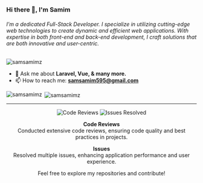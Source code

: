 <h3>Hi there 👋, I'm Samim</h3>
<h6>I’m a dedicated Full-Stack Developer. I specialize in utilizing cutting-edge web technologies to create dynamic and efficient web applications. With expertise in both front-end and back-end development, I craft solutions that are both innovative and user-centric.</h6>

<p align="left"> <img src="https://komarev.com/ghpvc/?username=samsamimz&label=Profile%20views&color=0e75b6&style=flat" alt="samsamimz" /> </p>

- 💬 Ask me about **Laravel, Vue, & many more.**
- 📫 How to reach me: **samsamim595@gmail.com**

<p><img align="left" src="https://github-readme-stats.vercel.app/api/top-langs?username=samsamimz&show_icons=true&locale=en&layout=compact" alt="samsamimz" /></p>

<p>&nbsp;<img align="center" src="https://github-readme-stats.vercel.app/api?username=samsamimz&show_icons=true&locale=en" alt="samsamimz" /></p>

---

<p align="center">
    <img src="https://img.shields.io/badge/Code_Reviews-10-brightgreen" alt="Code Reviews" />
    <img src="https://img.shields.io/badge/Issues_Resolved-5-brightgreen" alt="Issues Resolved" />
</p>

<p align="center">
    <strong>Code Reviews</strong>
    <br>Conducted extensive code reviews, ensuring code quality and best practices in projects.
</p>

<p align="center">
    <strong>Issues</strong>
    <br>Resolved multiple issues, enhancing application performance and user experience.
</p>

<p align="center">Feel free to explore my repositories and contribute!</p>
